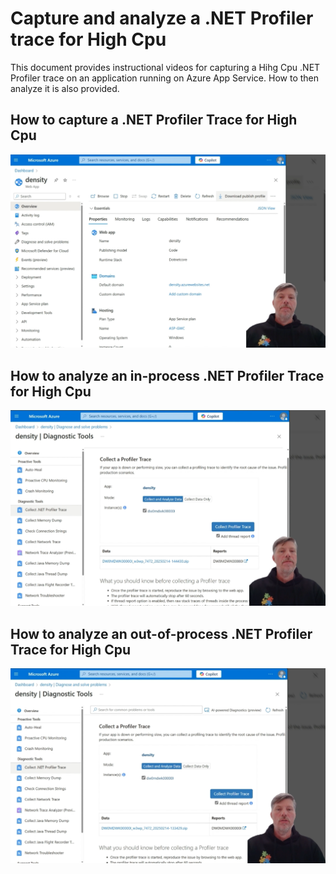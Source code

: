 # Capture and analyze a .NET Profiler trace for High Cpu
This document provides instructional videos for capturing a Hihg Cpu .NET Profiler trace on an application running on Azure App Service.  How to then analyze it is also provided.

## How to capture a .NET Profiler Trace for High Cpu
[![Watch the video](images/CaptureHighCpu.png)](https://youtu.be/cDCyi_1Jj_Q)

## How to analyze an in-process .NET Profiler Trace for High Cpu
[![Watch the video](images/AnalyzeHighCpuIp.png)](https://youtu.be/97HZnuhxcfQ)

## How to analyze an out-of-process .NET Profiler Trace for High Cpu
[![Watch the video](images/AnalyzeHighCpuOop.png)](https://youtu.be/fikiZyKUAhc)
